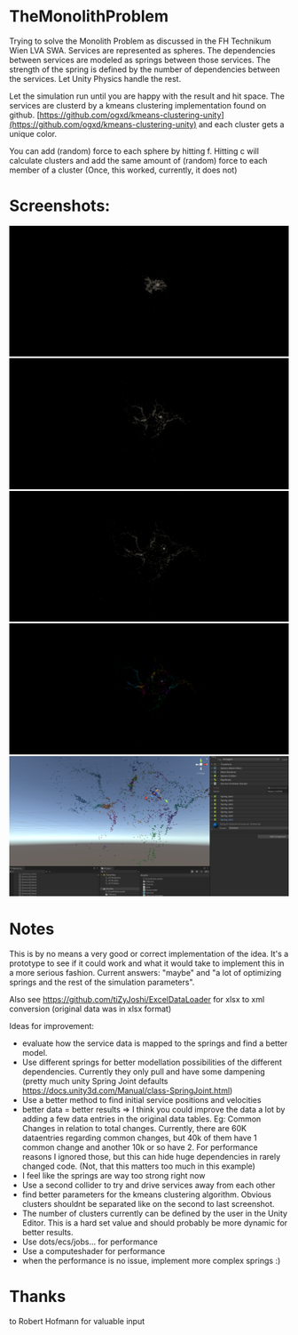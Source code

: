 # TheMonolithProblem

Trying to solve the Monolith Problem as discussed in the FH Technikum Wien LVA SWA.
Services are represented as spheres. The dependencies between services are modeled as springs between those services. The strength of the spring is defined by the number of dependencies between the services. Let Unity Physics handle the rest.

Let the simulation run until you are happy with the result and hit space.
The services are clusterd by a kmeans clustering implementation found on github.
[https://github.com/ogxd/kmeans-clustering-unity](https://github.com/ogxd/kmeans-clustering-unity) 
and each cluster gets a unique color.

You can add (random) force to each sphere by hitting f. 
Hitting c will calculate clusters and add the same amount of (random) force to each member of a cluster
(Once, this worked, currently, it does not)

# Screenshots:

![alt text](https://github.com/tiZyJoshi/TheMonolithProblem/blob/main/Screenshots/Screenshot%202020-12-01%20225332.png "")
![alt text](https://github.com/tiZyJoshi/TheMonolithProblem/blob/main/Screenshots/Screenshot%202020-12-01%20225414.png "")
![alt text](https://github.com/tiZyJoshi/TheMonolithProblem/blob/main/Screenshots/Screenshot%202020-12-01%20225437.png "")
![alt text](https://github.com/tiZyJoshi/TheMonolithProblem/blob/main/Screenshots/Screenshot%202020-12-01%20230639.png "")
![alt text](https://github.com/tiZyJoshi/TheMonolithProblem/blob/main/Screenshots/Screenshot%202020-12-01%20231248.png "")

# Notes

This is by no means a very good or correct implementation of the idea. It's a prototype to see if it could work and what it would take to implement this in a more serious fashion.
Current answers: "maybe" and "a lot of optimizing springs and the rest of the simulation parameters".

Also see https://github.com/tiZyJoshi/ExcelDataLoader for xlsx to xml conversion (original data was in xlsx format)

Ideas for improvement:
+ evaluate how the service data is mapped to the springs and find a better model.
+ Use different springs for better modellation possibilities of the different dependencies. Currently they only pull and have some dampening (pretty much unity Spring Joint defaults https://docs.unity3d.com/Manual/class-SpringJoint.html)
+ Use a better method to find initial service positions and velocities
+ better data = better results => I think you could improve the data a lot by adding a few data entries in the original data tables. Eg: Common Changes in relation to total changes. Currently, there are 60K dataentries regarding common changes, but 40k of them have 1 common change and another 10k or so have 2. For performance reasons I ignored those, but this can hide huge dependencies in rarely changed code. (Not, that this matters too much in this example)
+ I feel like the springs are way too strong right now
+ Use a second collider to try and drive services away from each other
+ find better parameters for the kmeans clustering algorithm. Obvious clusters shouldnt be separated like on the second to last screenshot. 
+ The number of clusters currently can be defined by the user in the Unity Editor. This is a hard set value and should probably be more dynamic for better results.
+ Use dots/ecs/jobs... for performance
+ Use a computeshader for performance
+ when the performance is no issue, implement more complex springs :)

# Thanks

to Robert Hofmann for valuable input

